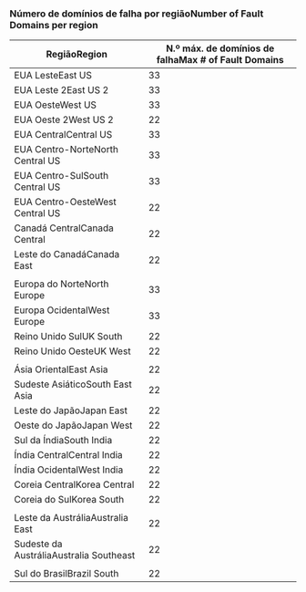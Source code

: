 ### <a name="number-of-fault-domains-per-region"></a><span data-ttu-id="89ec4-101">Número de domínios de falha por região</span><span class="sxs-lookup"><span data-stu-id="89ec4-101">Number of Fault Domains per region</span></span>

| <span data-ttu-id="89ec4-102">Região</span><span class="sxs-lookup"><span data-stu-id="89ec4-102">Region</span></span>              | <span data-ttu-id="89ec4-103">N.º máx. de domínios de falha</span><span class="sxs-lookup"><span data-stu-id="89ec4-103">Max # of Fault Domains</span></span>  |
|---------------------|-------------------------|
| <span data-ttu-id="89ec4-104">EUA Leste</span><span class="sxs-lookup"><span data-stu-id="89ec4-104">East US</span></span>             | <span data-ttu-id="89ec4-105">3</span><span class="sxs-lookup"><span data-stu-id="89ec4-105">3</span></span>                       |
| <span data-ttu-id="89ec4-106">EUA Leste 2</span><span class="sxs-lookup"><span data-stu-id="89ec4-106">East US 2</span></span>           | <span data-ttu-id="89ec4-107">3</span><span class="sxs-lookup"><span data-stu-id="89ec4-107">3</span></span>                       |
| <span data-ttu-id="89ec4-108">EUA Oeste</span><span class="sxs-lookup"><span data-stu-id="89ec4-108">West US</span></span>             | <span data-ttu-id="89ec4-109">3</span><span class="sxs-lookup"><span data-stu-id="89ec4-109">3</span></span>                       |
| <span data-ttu-id="89ec4-110">EUA Oeste 2</span><span class="sxs-lookup"><span data-stu-id="89ec4-110">West US 2</span></span>           | <span data-ttu-id="89ec4-111">2</span><span class="sxs-lookup"><span data-stu-id="89ec4-111">2</span></span>                       |
| <span data-ttu-id="89ec4-112">EUA Central</span><span class="sxs-lookup"><span data-stu-id="89ec4-112">Central US</span></span>          | <span data-ttu-id="89ec4-113">3</span><span class="sxs-lookup"><span data-stu-id="89ec4-113">3</span></span>                       |
| <span data-ttu-id="89ec4-114">EUA Centro-Norte</span><span class="sxs-lookup"><span data-stu-id="89ec4-114">North Central US</span></span>    | <span data-ttu-id="89ec4-115">3</span><span class="sxs-lookup"><span data-stu-id="89ec4-115">3</span></span>                       |
| <span data-ttu-id="89ec4-116">EUA Centro-Sul</span><span class="sxs-lookup"><span data-stu-id="89ec4-116">South Central US</span></span>    | <span data-ttu-id="89ec4-117">3</span><span class="sxs-lookup"><span data-stu-id="89ec4-117">3</span></span>                       |
| <span data-ttu-id="89ec4-118">EUA Centro-Oeste</span><span class="sxs-lookup"><span data-stu-id="89ec4-118">West Central US</span></span>     | <span data-ttu-id="89ec4-119">2</span><span class="sxs-lookup"><span data-stu-id="89ec4-119">2</span></span>                       |
| <span data-ttu-id="89ec4-120">Canadá Central</span><span class="sxs-lookup"><span data-stu-id="89ec4-120">Canada Central</span></span>      | <span data-ttu-id="89ec4-121">2</span><span class="sxs-lookup"><span data-stu-id="89ec4-121">2</span></span>                       |
| <span data-ttu-id="89ec4-122">Leste do Canadá</span><span class="sxs-lookup"><span data-stu-id="89ec4-122">Canada East</span></span>         | <span data-ttu-id="89ec4-123">2</span><span class="sxs-lookup"><span data-stu-id="89ec4-123">2</span></span>                       |
|                     |                         |
| <span data-ttu-id="89ec4-124">Europa do Norte</span><span class="sxs-lookup"><span data-stu-id="89ec4-124">North Europe</span></span>        | <span data-ttu-id="89ec4-125">3</span><span class="sxs-lookup"><span data-stu-id="89ec4-125">3</span></span>                       |
| <span data-ttu-id="89ec4-126">Europa Ocidental</span><span class="sxs-lookup"><span data-stu-id="89ec4-126">West Europe</span></span>         | <span data-ttu-id="89ec4-127">3</span><span class="sxs-lookup"><span data-stu-id="89ec4-127">3</span></span>                       |
| <span data-ttu-id="89ec4-128">Reino Unido Sul</span><span class="sxs-lookup"><span data-stu-id="89ec4-128">UK South</span></span>            | <span data-ttu-id="89ec4-129">2</span><span class="sxs-lookup"><span data-stu-id="89ec4-129">2</span></span>                       |
| <span data-ttu-id="89ec4-130">Reino Unido Oeste</span><span class="sxs-lookup"><span data-stu-id="89ec4-130">UK West</span></span>             | <span data-ttu-id="89ec4-131">2</span><span class="sxs-lookup"><span data-stu-id="89ec4-131">2</span></span>                       |
|                     |                         |
| <span data-ttu-id="89ec4-132">Ásia Oriental</span><span class="sxs-lookup"><span data-stu-id="89ec4-132">East Asia</span></span>           | <span data-ttu-id="89ec4-133">2</span><span class="sxs-lookup"><span data-stu-id="89ec4-133">2</span></span>                       |
| <span data-ttu-id="89ec4-134">Sudeste Asiático</span><span class="sxs-lookup"><span data-stu-id="89ec4-134">South East Asia</span></span>     | <span data-ttu-id="89ec4-135">2</span><span class="sxs-lookup"><span data-stu-id="89ec4-135">2</span></span>                       |
| <span data-ttu-id="89ec4-136">Leste do Japão</span><span class="sxs-lookup"><span data-stu-id="89ec4-136">Japan East</span></span>          | <span data-ttu-id="89ec4-137">2</span><span class="sxs-lookup"><span data-stu-id="89ec4-137">2</span></span>                       |
| <span data-ttu-id="89ec4-138">Oeste do Japão</span><span class="sxs-lookup"><span data-stu-id="89ec4-138">Japan West</span></span>          | <span data-ttu-id="89ec4-139">2</span><span class="sxs-lookup"><span data-stu-id="89ec4-139">2</span></span>                       |
| <span data-ttu-id="89ec4-140">Sul da Índia</span><span class="sxs-lookup"><span data-stu-id="89ec4-140">South India</span></span>         | <span data-ttu-id="89ec4-141">2</span><span class="sxs-lookup"><span data-stu-id="89ec4-141">2</span></span>                       |
| <span data-ttu-id="89ec4-142">Índia Central</span><span class="sxs-lookup"><span data-stu-id="89ec4-142">Central India</span></span>       | <span data-ttu-id="89ec4-143">2</span><span class="sxs-lookup"><span data-stu-id="89ec4-143">2</span></span>                       |
| <span data-ttu-id="89ec4-144">Índia Ocidental</span><span class="sxs-lookup"><span data-stu-id="89ec4-144">West India</span></span>          | <span data-ttu-id="89ec4-145">2</span><span class="sxs-lookup"><span data-stu-id="89ec4-145">2</span></span>                       |
| <span data-ttu-id="89ec4-146">Coreia Central</span><span class="sxs-lookup"><span data-stu-id="89ec4-146">Korea Central</span></span>       | <span data-ttu-id="89ec4-147">2</span><span class="sxs-lookup"><span data-stu-id="89ec4-147">2</span></span>                       |
| <span data-ttu-id="89ec4-148">Coreia do Sul</span><span class="sxs-lookup"><span data-stu-id="89ec4-148">Korea South</span></span>         | <span data-ttu-id="89ec4-149">2</span><span class="sxs-lookup"><span data-stu-id="89ec4-149">2</span></span>                       |
|                     |                         |
| <span data-ttu-id="89ec4-150">Leste da Austrália</span><span class="sxs-lookup"><span data-stu-id="89ec4-150">Australia East</span></span>      | <span data-ttu-id="89ec4-151">2</span><span class="sxs-lookup"><span data-stu-id="89ec4-151">2</span></span>                       |
| <span data-ttu-id="89ec4-152">Sudeste da Austrália</span><span class="sxs-lookup"><span data-stu-id="89ec4-152">Australia Southeast</span></span> | <span data-ttu-id="89ec4-153">2</span><span class="sxs-lookup"><span data-stu-id="89ec4-153">2</span></span>                       |
|                     |                         |
| <span data-ttu-id="89ec4-154">Sul do Brasil</span><span class="sxs-lookup"><span data-stu-id="89ec4-154">Brazil South</span></span>        | <span data-ttu-id="89ec4-155">2</span><span class="sxs-lookup"><span data-stu-id="89ec4-155">2</span></span>                       |